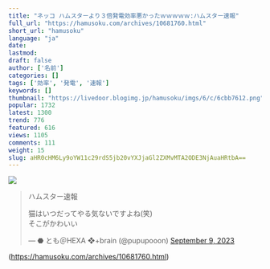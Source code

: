 ```yaml
---
title: "ネッコ ハムスターより３倍発電効率悪かったｗｗｗｗｗ:ハムスター速報"
full_url: "https://hamusoku.com/archives/10681760.html"
short_url: "hamusoku"
language: "ja"
date: 
lastmod: 
draft: false
author: ['名前']
categories: []
tags: ['効率', '発電', '速報']
keywords: []
thumbnail: "https://livedoor.blogimg.jp/hamusoku/imgs/6/c/6cbb7612.png"
popular: 1732
latest: 1300
trend: 776
featured: 616
views: 1105
comments: 111
weight: 15
slug: aHR0cHM6Ly9oYW11c29rdS5jb20vYXJjaGl2ZXMvMTA2ODE3NjAuaHRtbA==
---
```


![](https://livedoor.blogimg.jp/hamusoku/imgs/6/c/6cbb7612.png)

<blockquote class='twitter-tweet'><p>ハムスター速報</p><p lang='ja' dir='ltr'>猫はいつだってやる気ないですよね(笑)<br>そこがかわいい</p>— ⬣ とも＠HEXA ❖+brain (@pupupooon) <a href='https://twitter.com/pupupooon/status/1700424661765435403?ref_src=twsrc%5Etfw'>September 9, 2023</a></blockquote> 

(https://hamusoku.com/archives/10681760.html)
